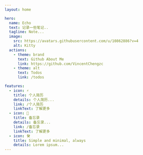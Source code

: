 ```yaml
---
layout: home

hero:
  name: Echo
  text: 记录一些笔记..
  tagline: Note...
  image:
    src: https://avatars.githubusercontent.com/u/10862886?v=4
    alt: Kitty
  actions:
    - theme: brand
      text: Github About Me
      link: https://github.com/VincentChengzc
    - theme: alt
      text: Todos
      link: /todos

features:
  - icon: ⚡️
    title: 个人简历
    details: 个人简历...
    link: /个人简历
    linkText: 了解更多
  - icon: 🖖
    title: 备忘录
    details: 备忘录...
    link: /备忘录
    linkText: 了解更多
  - icon: 🛠️
    title: Simple and minimal, always
    details: Lorem ipsum...
---
```

